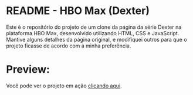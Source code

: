# README - HBO Max (Dexter)  

Este é o repositório do projeto de um clone da página da série Dexter na plataforma HBO Max, desenvolvido utilizando HTML, CSS e JavaScript. Mantive alguns detalhes da página original, e modifiquei outros para que o projeto ficasse de acordo com a minha preferência.

# Preview:  

Você pode ver o projeto em ação [clicando aqui](https://victoremanoeldev.github.io/hbomax-clone/).